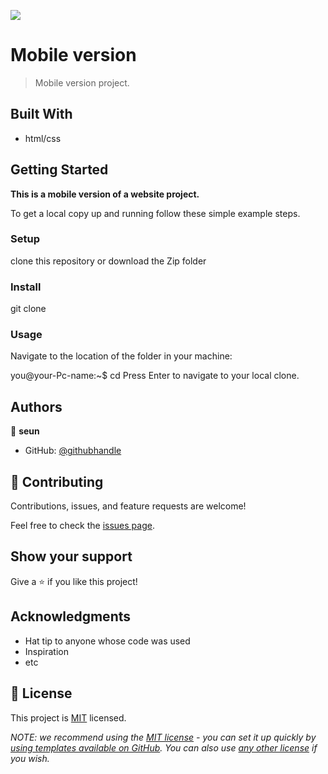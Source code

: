 ![](https://img.shields.io/badge/Microverse-blueviolet)

# Mobile version

> Mobile version project.


## Built With

- html/css

## Getting Started

**This is a mobile version of a website project.**

To get a local copy up and running follow these simple example steps.


### Setup
clone this repository or download the Zip folder
### Install
git clone <add the link to your repo here>
### Usage
Navigate to the location of the folder in your machine:

you@your-Pc-name:~$ cd <folder>
Press Enter to navigate to your local clone.



## Authors

👤 **seun**

- GitHub: [@githubhandle](https://github.com/olagold1)


## 🤝 Contributing

Contributions, issues, and feature requests are welcome!

Feel free to check the [issues page](../../issues/).

## Show your support

Give a ⭐️ if you like this project!

## Acknowledgments

- Hat tip to anyone whose code was used
- Inspiration
- etc

## 📝 License

This project is [MIT](./LICENSE) licensed.

_NOTE: we recommend using the [MIT license](https://choosealicense.com/licenses/mit/) - you can set it up quickly by [using templates available on GitHub](https://docs.github.com/en/communities/setting-up-your-project-for-healthy-contributions/adding-a-license-to-a-repository). You can also use [any other license](https://choosealicense.com/licenses/) if you wish._
